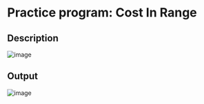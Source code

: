 # Practice program: Cost In Range

## Description

![image](https://github.com/Tan12d/PWC_RDBMS_using_Oracle/assets/100254217/58c3b378-82d6-49a4-8e83-784549d4c759)

## Output

![image](https://github.com/Tan12d/PWC_RDBMS_using_Oracle/assets/100254217/bba93036-73bf-4d13-8505-d4ecb88bf9b8)
